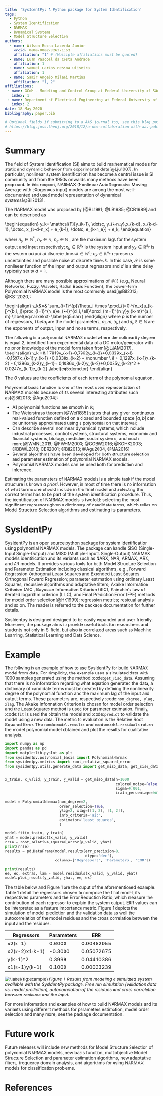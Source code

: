 ```yaml
---
title: 'SysIdentPy: A Python package for System Identification'
tags:
  - Python
  - System Identification
  - NARMAX
  - Dynamical Systems
  - Model Structure Selection
authors:
  - name: Wilson Rocha Lacerda Junior
    orcid: 0000-0002-3263-1152
    affiliation: "1" # (Multiple affiliations must be quoted)
  - name: Luan Pascoal da Costa Andrade
    affiliation: 1
  - name: Samuel Carlos Pessoa Oliveira
    affiliation: 1
  - name: Samir Angelo Milani Martins
    affiliation: "1, 2"
affiliations:
 - name: GCoM - Modeling and Control Group at Federal University of São João del-Rei
   index: 1
 - name: Department of Electrical Engineering at Federal University of São João del-Rei
   index: 2
date: 18 May 2020
bibliography: paper.bib

# Optional fields if submitting to a AAS journal too, see this blog post:
# https://blog.joss.theoj.org/2018/12/a-new-collaboration-with-aas-publishing
---
```


# Summary

The field of System Identification (SI) aims to build mathematical models for static and dynamic behavior from experimental data[@Lju1987]. In particular, nonlinear system identification has become a central issue in SI community and from the $1950$s onwards many methods have been proposed. In this respect, NARMAX (Nonlinear AutoRegressive Moving Average with eXogenous input) models are among the most well-documented and used model representation of dynamical systems[@Bil2013].

The NARMAX model was proposed by [@BL1981; @LB1985; @CB1989] and can be described as

\begin{equation}
y_k= \mathcal{F}[y_{k-1}, \dotsc, y_{k-n_y},x_{k-d}, x_{k-d-1}, \dotsc, x_{k-d-n_x} + e_{k-1}, \dotsc, e_{k-n_e}] + e_k,
\end{equation}

where $n_y\in \mathbb{N}^*$, $n_x \in \mathbb{N}$, $n_e \in \mathbb{N}$ , are the maximum lags for the system output and input respectively; $x_k \in \mathbb{R}^{n_x}$ is the system input and $y_k \in \mathbb{R}^{n_y}$ is the system output at discrete time~$k \in \mathbb{N}^n$; $e_k \in \mathbb{R}^{n_e}$ represents uncertainties and possible noise at discrete time~$k$. In this case, $\mathcal{F}$ is some nonlinear function of the input and output regressors and $d$ is a time delay typically set to $d=1$.

Although there are many possible approximations of $\mathcal{F}(\cdot)$ (e.g., Neural Networks, Fuzzy, Wavelet, Radial Basis Function), the power-form Polynomial NARMAX model is the most commonly used[@Bil2013; @KST2020]:

\begin{align}
             y_k&=& \sum_{i=1}^{p}\Theta_i \times \prod_{j=0}^{n_x}u_{k-j}^{b_i, j}\prod_{l=1}^{n_e}e_{k-l}^{d_i, \ell}\prod_{m=1}^{n_y}y_{k-m}^{a_i, m}
\label{eq:narxekxt}
\label{eq5:narx}
\end{align}
where $p$ is the number of regressors, $Theta_i$ are the model parameters, $a_i, m$, $b_i, j$ and $d_i, \ell \in \mathbb{N}$ are the exponents of output, input and noise terms, respectively.

The following is a polynomial NARMAX model where the nolinearity degree is equal $2$, identified from experimental data of a DC motor/generator with no prior knowledge of the model form taken from[@LJAM2017].
	\begin{align}
	y_k =& 1.7813y_{k-1}-0,7962y_{k-2}+0,0339x_{k-1} -0,1597x_{k-1} y_{k-1} +0,0338x_{k-2} + \nonumber \\
	& + 0,1297x_{k-1}y_{k-2} - 0,1396x_{k-2}y_{k-1}+ 0,1086x_{k-2}y_{k-2}+0,0085y_{k-2}^2 + 0.0247e_{k-1}e_{k-2}
	\label{eq5:dcmotor}
	\end{align}

The $\Theta$ values are the coefficients of each term of the polynomial equation.

Polynomial basis function is one of the most used representation of NARMAX models because of its several  interesting atrributes such as[@Bil2013; @Agu2004]:

- All polynomial functions are smooth in $\mathbb{R}$;
- The Weierstrass theorem [@Wei1885] states that any given continuous real-valued function defined on a closed and bounded space $[a,b]$ can be uniformly approximated using a polynomial on that interval;
- Can describe several nonlinear dynamical systems, which include industrial processes, control systems, structural systems, economic and financial systems, biology, medicine, social systems, and much more[@WMNL2019; @FWHM2003; @GGBW2016; @KGHK2003; @BBWL2018; CER2001; @Bil2013; @Agu2004, @MA2016];
- Several algorithms have been developed for both structure selection and parameter estimation of polynomial NARMAX models.
- Polynomial NARMAX models can be used both for prediction and inference.

Estimating the parameters of NARMAX models is a simple task if the model structure is known *a priori*. However, in most of time there is no information of what terms one should include in the final model and selecting the correct terms has to be part of the system identification procedure. Thus, the identification of NARMAX models is twofold: selecting the most significant regressors given a dictionary of candidate terms, which relies on Model Structure Selection algorithms and estimating its parameters.

# SysIdentPy

SysIdentPy is an open source python package for system identification using polynomial NARMAX models. The package can handle SISO (Single-Input Single-Output) and MISO (Multiple-Inputs Single-Output) NARMAX models identification and its variants such as NARX, NAR, ARMAX, ARX, and AR models. It provides various tools for both Model Structure Selection and Parameter Estimation including classical algorithms, e.g., Forward Regression Orthogonal Least Squares and Extended Least Squares Orthogonal Foward Regression; parameter estimation using ordinary Least Squares, recursive algorithms and adaptative filters; Akaike Information Criterion (AIC), Bayesian Information Criterion (BIC), Khinchin's law of iterated logarithm criterion (LILC), and Final Prediction Error (FPE) methods for model order selection[@HK1999]; regression metrics; residual analysis  and so on. The reader is referred to the package documentation for further details.

SysIdentpy is designed designed to be easily expanded and user friendly. Moreover, the package aims to provide useful tools for researchers and students not only in SI field, but also in correlated areas such as Machine Learning, Statistical Learning and Data Science.

# Example

The follwing is an example of how to use SysIdentPy for build NARMAX model from data. For simplicity, the example uses a simulated data with $1000$ samples generated using the method :code:`get_siso_data`. Assuming that there is no information regarding what equation generated the data, a dictionary of candidate terms must be created by defining the nonlinearity degree of the polynomial function and the maximum lag of the input and output terms. These parameters are, respectively :code:`non_degree, ylag, xlag`. The Akaike Information Criterion is chosen for model order selection and the Least Squares method is used for parameter estimation. Finally, :code:`fit` is used the obtain the model and :code:`predict` to validate the model using a new data.
The metric to evaluation is the Relative Root Squared Error. The :code:`model.results` and :code:`model.residuals` return the model polynomial model obtained and plot the results for qualitative analysis.

```python
import numpy as np
import pandas as pd
import matplotlib.pyplot as plt
from sysidentpy.polynomial_basis import PolynomialNarmax
from sysidentpy.metrics import root_relative_squared_error
from sysidentpy.utils.generate_data import get_miso_data, get_siso_data


x_train, x_valid, y_train, y_valid = get_miso_data(n=1000,
                                                   colored_noise=False,
                                                   sigma=0.001,
                                                   train_percentage=90)

model = PolynomialNarmax(non_degree=2,
                         order_selection=True,
                         ylag=2, xlag=[[1, 2], [1, 2]],
                         info_criteria='aic',
                         estimator='least_squares',
                         )

model.fit(x_train, y_train)
yhat = model.predict(x_valid, y_valid)
rrse = root_relative_squared_error(y_valid, yhat)
print(rrse)
results = pd.DataFrame(model.results(err_precision=8,
                                     dtype='dec'),
                       columns=['Regressors', 'Parameters', 'ERR'])

print(results)
ee, ex, extras, lam = model.residuals(x_valid, y_valid, yhat)
model.plot_result(y_valid, yhat, ee, ex)
```

The table below and Figure 1 are the ouput of the aforementioned example. Table 1 detail the regressors chosen to compose the final model, its respectives parameters and the Error Reduction Ratio, which measure the contribution of each regressor to explain the system output. ERR values can be interpreted as a feature importance metric. Figure 1 depicts the simulation of model prediction and the validation data as well the autocorrelation of the model residues and the cross correlation between the input and the residues.

| Regressors     | Parameters | ERR        |
|----------------|------------|------------|
| x2(k-1)        | 0.6000     | 0.90482955 |
| x2(k-2)x1(k-1) | -0.3000    | 0.05072675 |
| y(k-1)^2       | 0.3999     | 0.04410386 |
| x1(k-1)y(k-1)  | 0.1000     | 0.00033239 |


![\label{fig:example}](output_16_0.png)
_Figure 1. Results from modeling a simulated system available with the SysIdentPy package. Free run simulation (validation data vs. model prediction), autocorrelation of the residues and cross correlation between residues and the input._

For more information and examples of how to build NARMAX models and its variants using different methods for parameters estimation, model order selection and many more, see the package documentation.

# Future work

Future releases will include new methods for Model Structure Selection of polynomial NARMAX models, new basis function, multiobjective Model Structure Selection and parameter estimation algorithms, new adaptative filters, frequency domain analysis, and algorithms for using NARMAX models for classification problems.

# References